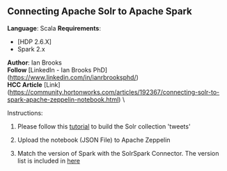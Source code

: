  ## Connecting Apache Solr to Apache Spark

**Language**: Scala
**Requirements**: 
- [HDP 2.6.X]
- Spark 2.x

**Author**: Ian Brooks \
**Follow** [LinkedIn - Ian Brooks PhD] (https://www.linkedin.com/in/ianrbrooksphd/) \
**HCC Article** [Link] (https://community.hortonworks.com/articles/192367/connecting-solr-to-spark-apache-zeppelin-notebook.html) \

Instructions:
1. Please follow this [tutorial](https://community.hortonworks.com/articles/1282/sample-hdfnifi-flow-to-push-tweets-into-solrbanana.html) to build the Solr collection 'tweets'

2. Upload the notebook (JSON File) to Apache Zeppelin

3. Match the version of Spark with the SolrSpark Connector. The version list is included in [here](https://github.com/lucidworks/spark-solr)

